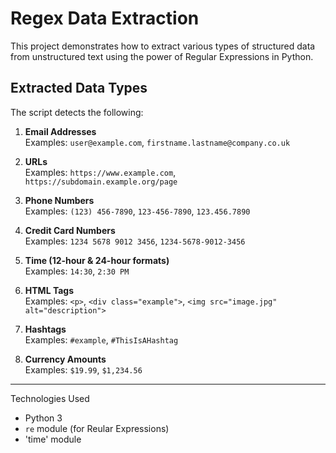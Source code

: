 # Regex Data Extraction

This project demonstrates how to extract various types of structured data from unstructured text using the power of Regular Expressions in Python.

##  Extracted Data Types

The script detects the following:

1. **Email Addresses**  
   Examples: `user@example.com`, `firstname.lastname@company.co.uk`

2. **URLs**  
   Examples: `https://www.example.com`, `https://subdomain.example.org/page`

3. **Phone Numbers**  
   Examples: `(123) 456-7890`, `123-456-7890`, `123.456.7890`

4. **Credit Card Numbers**  
   Examples: `1234 5678 9012 3456`, `1234-5678-9012-3456`

5. **Time (12-hour & 24-hour formats)**  
   Examples: `14:30`, `2:30 PM`

6. **HTML Tags**  
   Examples: `<p>`, `<div class="example">`, `<img src="image.jpg" alt="description">`

7. **Hashtags**  
   Examples: `#example`, `#ThisIsAHashtag`

8. **Currency Amounts**  
   Examples: `$19.99`, `$1,234.56`

---
 Technologies Used

- Python 3
- `re` module (for Reular Expressions)
- 'time' module



